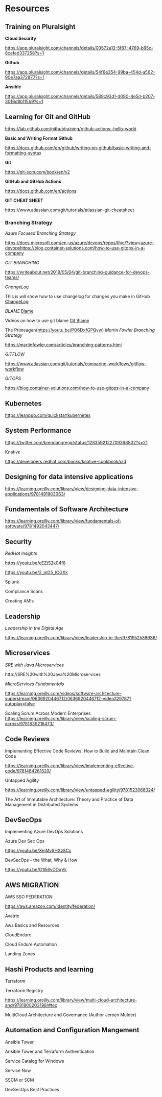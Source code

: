# Resources

## Training on Pluralsight

**Cloud Security**

https://app.pluralsight.com/channels/details/00572a13-5f67-4769-b65c-8cefed337258?s=1


**Github**

https://app.pluralsight.com/channels/details/54f6e354-99ba-454d-a562-90e7aa372877?s=1

**Ansible**

https://app.pluralsight.com/channels/details/589c93d1-d090-4e5d-b207-3016d9b115b9?s=1
 
## Learning for Git and  GitHub

https://lab.github.com/githubtraining/github-actions:-hello-world 
 
**Basic and Writing Format Github**

https://docs.github.com/en/github/writing-on-github/basic-writing-and-formatting-syntax

**Git**

https://git-scm.com/book/en/v2  

**GitHub and GitHub Actions** 

https://docs.github.com/en/actions


**GIT CHEAT SHEET**

https://www.atlassian.com/git/tutorials/atlassian-git-cheatsheet


### Branching Strategy ### 

*Azure Focused Branching Strategy*

https://docs.microsoft.com/en-us/azure/devops/repos/tfvc/?view=azure-devopshttps://blog.container-solutions.com/how-to-use-gitops-in-a-company

*GIT BRANCHING*

https://writeabout.net/2018/05/04/git-branching-guidance-for-devops-teams/ 


*ChangeLog*

This is will show how to use changelog for changes you make in GitHub
[ChangeLog](https://github.com/github-changelog-generator/github-changelog-generator)


*BLAME*
[Blame](https://git-scm.com/docs/git-blame)

Videos on how to use git blame [Git Blame](https://youtu.be/RU-_0cgyGyI)

The Primeagen(https://youtu.be/PO6DxfGPQvw)
*Martin Fowler Branching Strategy*

https://martinfowler.com/articles/branching-patterns.html


*GITFLOW*

https://www.atlassian.com/git/tutorials/comparing-workflows/gitflow-workflow
 

*GITOPS* 

https://blog.container-solutions.com/how-to-use-gitops-in-a-company


## Kubernetes ##

https://leanpub.com/quickstartkubernetes 
 

## System Performance ##

https://twitter.com/brendangregg/status/1283592122709368832?s=21 

Knative 

https://developers.redhat.com/books/knative-cookbook/old 

 

## Designing for data intensive applications ##

https://learning.oreilly.com/library/view/designing-data-intensive-applications/9781491903063/ 
 

## Fundamentals of Software Architecture  ##

https://learning.oreilly.com/library/view/fundamentals-of-software/9781492043447/ 
  

 
## Security

*RedHat Insights*

https://youtu.be/eEZtS2k04f8

https://youtu.be/2_mD5_lCGXk

Splunk

Compliance Scans

Creating AMIs 

 
## Leadership

*Leadership in the Digital Age* 

https://learning.oreilly.com/library/view/leadership-in-the/9781952538636/

## Microservices

*SRE with Java Microservices* 

http://SRE%20with%20Java%20Microservices

 
*MicroServices Fundamentals* 

https://learning.oreilly.com/videos/software-architecture-superstream/0636920446712/0636920446712-video329787?autoplay=false

Scaling Scrum Across Modern Enterprises 
https://learning.oreilly.com/library/view/scaling-scrum-across/9781839216473/
 
## Code Reviews

Implementing Effective Code Reviews: How to Build and Maintain Clean Code 

https://learning.oreilly.com/library/view/implementing-effective-code/9781484261620/
 

Untapped Agility 

https://learning.oreilly.com/library/view/untapped-agility/9781523088324/
 

The Art of Immutable Architecture: Theory and Practice of Data Management in Distributed Systems 
 
## DevSecOps

Implementing Azure DevOps Solutions 

Azure Dev Sec Ops

https://youtu.be/XmMv9HXz8Cc

DevSecOps - the What, Why & How

https://youtu.be/G1l56vDDqVk


## AWS MIGRATION

AWS SSO FEDERATION

https://aws.amazon.com/identity/federation/ 

Avatrix  

Aws Basics and Resources 

CloudEndure 

Cloud Endure Automation 

Landing Zones 
 
## Hashi Products and learning

Terraform 

Terraform Registry


https://learning.oreilly.com/library/view/multi-cloud-architecture-and/9781800203198/#toc
 

MultiCloud Architecture and Governance (Author Jeroen Mulder) 

## Automation and Configuration Mangement 

Ansible Tower 

Ansible Tower and Terraform Authentication 

Service Catalog for Windows 


Service Now    
 

SSCM or SCM 

 

DevSecOps Best Practices 

